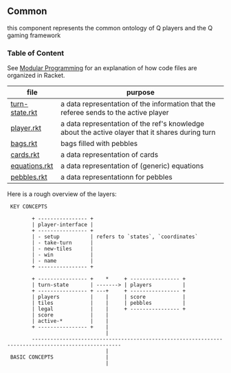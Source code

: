 ## Common 

this component represents the common ontology of Q players and the Q gaming framework 

### Table of Content


See [Modular Programming](https://felleisen.org/matthias/Thoughts/Modular_Programming.html)
for an explanation of how code files are organized in Racket.

| file | purpose |
|--------------------- | ------- |
| [turn-state.rkt](turn-state.rkt) | a data representation of the information that the referee sends to the active player | 
| [player.rkt](player.rkt) | a data representation of the ref's knowledge about the active olayer that it shares during turn | 
| [bags.rkt](bags.rkt) | bags filled with pebbles | 
| [cards.rkt](cards.rkt) | a data representation of cards | 
| [equations.rkt](equations.rkt) | a data representation of (generic) equations | 
| [pebbles.rkt](pebbles.rkt) | a data representationn for pebbles | 


Here is a rough overview of the layers: 

```
 KEY CONCEPTS
 
        + ---------------- +
        | player-interface |
        + ---------------- +
        | - setup          | refers to `states`, `coordinates`
        | - take-turn      |
        | - new-tiles      |
        | - win            |
        | - name           |
        + ---------------- +
        
        + ---------------- +    *     + ---------------- +          
        | turn-state       | -------> | players          | 
        + ---------------- + ---+     + ---------------- +         
        | players          |    |     | score            |
        | tiles            |    |     | pebbles          |
        | legal            |    |     + ---------------- +
        | score            |    |     
        | active-*         |    |
        + ---------------- +    |
                                |
        ---------------------------------------------------------------------------------------------------
                                |
 BASIC CONCEPTS                 |
                                |
```


